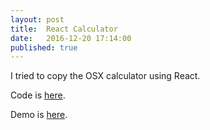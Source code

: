 ```yaml
---
layout: post
title:  React Calculator
date:   2016-12-20 17:14:00
published: true
---
```

<!--
#### React Calculator
-->

I tried to copy the OSX calculator using React.

Code is [here](https://github.com/ajvarshneya/react-calculator).

Demo is [here](http://www.ajvarshneya.com/react-calculator).
